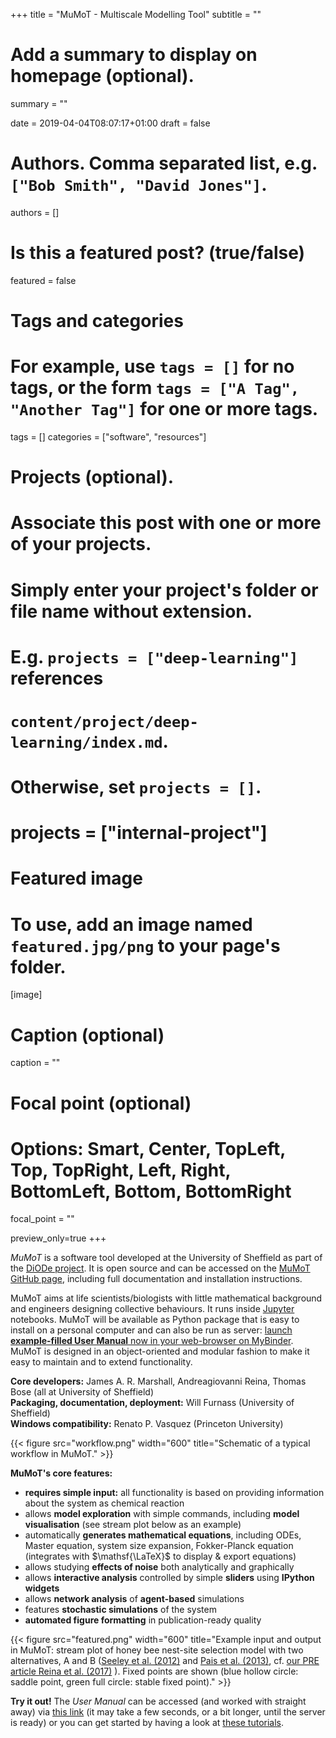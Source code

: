 +++
title = "MuMoT - Multiscale Modelling Tool"
subtitle = ""

# Add a summary to display on homepage (optional).
summary = ""

date = 2019-04-04T08:07:17+01:00
draft = false

# Authors. Comma separated list, e.g. `["Bob Smith", "David Jones"]`.
authors = []

# Is this a featured post? (true/false)
featured = false

# Tags and categories
# For example, use `tags = []` for no tags, or the form `tags = ["A Tag", "Another Tag"]` for one or more tags.
tags = []
categories = ["software", "resources"]

# Projects (optional).
#   Associate this post with one or more of your projects.
#   Simply enter your project's folder or file name without extension.
#   E.g. `projects = ["deep-learning"]` references 
#   `content/project/deep-learning/index.md`.
#   Otherwise, set `projects = []`.
# projects = ["internal-project"]

# Featured image
# To use, add an image named `featured.jpg/png` to your page's folder. 
[image]
  # Caption (optional)
  caption = ""

  # Focal point (optional)
  # Options: Smart, Center, TopLeft, Top, TopRight, Left, Right, BottomLeft, Bottom, BottomRight
  focal_point = ""
  
  preview_only=true
+++

*MuMoT* is a software tool developed at the University of Sheffield as part of the [DiODe project](https://diode.group.shef.ac.uk/). It is open source and can be accessed on the [MuMoT GitHub page](https://github.com/DiODeProject/MuMoT), including full documentation and installation instructions.

MuMoT aims at life scientists/biologists with little mathematical background and engineers designing collective behaviours. It runs inside [Jupyter](https://jupyter.org/) notebooks. MuMoT will be available as Python package that is easy to install on a personal computer and can also be run as server: [launch **example-filled User Manual** now in your web-browser on MyBinder](https://mybinder.org/v2/gh/DiODeProject/MuMoT/master?filepath=docs%2FMuMoTuserManual.ipynb). MuMoT is designed in an object-oriented and modular fashion to make it easy to maintain and to extend functionality.

**Core developers:** James A. R. Marshall, Andreagiovanni Reina, Thomas Bose (all at University of Sheffield)\
**Packaging, documentation, deployment:** Will Furnass (University of Sheffield)\
**Windows compatibility:** Renato P. Vasquez (Princeton University)

{{< figure src="workflow.png" width="600" title="Schematic of a typical workflow in MuMoT." >}}


**MuMoT's core features:**

- **requires simple input:** all functionality is based on providing information about the system as chemical reaction
- allows **model exploration** with simple commands, including **model visualisation** (see stream plot below as an example)
- automatically **generates mathematical equations**, including ODEs, Master equation, system size expansion, Fokker-Planck equation 
(integrates with $\mathsf{\LaTeX}$ to display & export equations)
- allows studying **effects of noise** both analytically and graphically
- allows **interactive analysis** controlled by simple **sliders** using **IPython widgets**
- allows **network analysis** of **agent-based** simulations
- features **stochastic simulations** of the system
- **automated figure formatting** in publication-ready quality

{{< figure src="featured.png" width="600" title="Example input and output in MuMoT: stream plot of honey bee nest-site selection model with two alternatives, A and B ([Seeley et al. (2012)](http://science.sciencemag.org/content/335/6064/108) and [Pais et al. (2013)](https://journals.plos.org/plosone/article?id=10.1371/journal.pone.0073216), cf. [our PRE article Reina et al. (2017)](/publication/best-of-n/) ). Fixed points are shown (blue hollow circle: saddle point, green full circle: stable fixed point)." >}}

**Try it out!** The *User Manual* can be accessed (and worked with straight away) via [this link](https://mybinder.org/v2/gh/DiODeProject/MuMoT/master?filepath=docs%2FMuMoTuserManual.ipynb) (it may take a few seconds, or a bit longer, until the server is ready) or you can get started by having a look at [these tutorials](/tutorial/).

